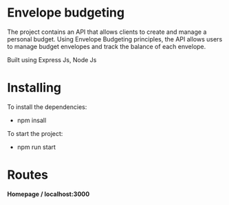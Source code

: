 # Envelope budgeting
The project contains an API that allows clients to create and manage a personal budget. Using Envelope Budgeting principles, the API allows users to manage budget envelopes and track the balance of each envelope.

Built using Express Js, Node Js

# Installing
To install the dependencies:
- npm insall

To start the project:
- npm run start

# Routes
<b>Homepage<b>
 /
localhost:3000